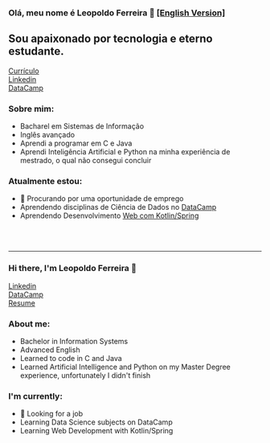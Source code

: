 ### Olá, meu nome é Leopoldo Ferreira 👋  [[English Version]](#1)

## Sou apaixonado por tecnologia e eterno estudante.

[Currículo](https://github.com/leopoldoferreira/leopoldoferreira/blob/main/Currículo%20-%20Leopoldo%20Ferreira.docx.pdf) <br>
[Linkedin](https://linkedin.com/in/leopoldo-ferreira) <br>
[DataCamp](https://www.datacamp.com/profile/leopoldoferreira) <br>

### Sobre mim:

- Bacharel em Sistemas de Informação
- Inglês avançado
- Aprendi a programar em C e Java
- Aprendi Inteligência Artificial e Python na minha experiência de mestrado, o qual não consegui concluir

### Atualmente estou:
- :eyes: Procurando por uma oportunidade de emprego
- Aprendendo disciplinas de Ciência de Dados no [DataCamp](https://www.datacamp.com/profile/leopoldoferreira)
- Aprendendo Desenvolvimento [Web com Kotlin/Spring](https://www.udemy.com/share/104E503@MrWeaUsfTPGnTBT-9S9ZHtS678sLqSiX-TSt07fIxc6Nyc0N6crtNuFooKArbY0G/)
<br />
<br />

---

### Hi there, I'm Leopoldo Ferreira 👋 <a name="1"></a>

[Linkedin](https://linkedin.com/in/leopoldo-ferreira) <br>
[DataCamp](https://www.datacamp.com/profile/leopoldoferreira) <br>
[Resume](https://github.com/leopoldoferreira/leopoldoferreira/blob/main/Resume%20-%20Leopoldo%20Ferreira.docx.pdf)

### About me:

- Bachelor in Information Systems
- Advanced English
- Learned to code in C and Java
- Learned Artificial Intelligence and Python on my Master Degree experience, unfortunately I didn't finish

### I'm currently:
- :eyes: Looking for a job
- Learning Data Science subjects on DataCamp
- Learning Web Development with Kotlin/Spring

[linkedin]: https://linkedin.com/in/leopoldo-ferreira
[datacamp]: https://www.datacamp.com/profile/leopoldoferreira
